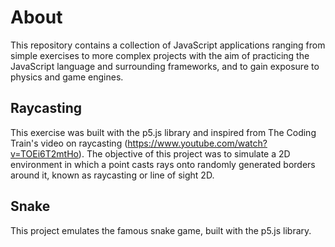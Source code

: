 # About
This repository contains a collection of JavaScript applications ranging from simple exercises to more complex projects with the aim of practicing the JavaScript language and surrounding frameworks, and to gain exposure to physics and game engines.

## Raycasting

This exercise was built with the p5.js library and inspired from The Coding Train's video on raycasting (https://www.youtube.com/watch?v=TOEi6T2mtHo). The objective of this project was to simulate a 2D environment in which a point casts rays onto randomly generated borders around it, known as raycasting or line of sight 2D.

## Snake

This project emulates the famous snake game, built with the p5.js library.
